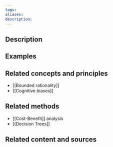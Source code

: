 ```yaml
---
tags: 
aliases: 
description:
---
```


## Description


## Examples 


## Related concepts and principles
- [[Bounded rationality]]
- [[Cognitive biases]]

## Related methods
- [[Cost-Benefit]] analysis 
- [[Decision Trees]]

## Related content and sources
